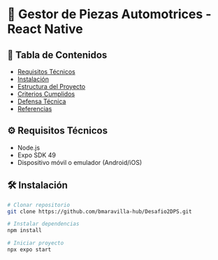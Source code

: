 # 🚗 Gestor de Piezas Automotrices - React Native

## 📌 Tabla de Contenidos
- [Requisitos Técnicos](#-requisitos-técnicos)
- [Instalación](#-instalación)
- [Estructura del Proyecto](#-estructura-del-proyecto)
- [Criterios Cumplidos](#-criterios-cumplidos)
- [Defensa Técnica](#-defensa-técnica)
- [Referencias](#-referencias)

## ⚙️ Requisitos Técnicos
- Node.js 
- Expo SDK 49
- Dispositivo móvil o emulador (Android/iOS)

## 🛠️ Instalación
```bash
# Clonar repositorio
git clone https://github.com/bmaravilla-hub/Desafio2DPS.git

# Instalar dependencias
npm install

# Iniciar proyecto
npx expo start
